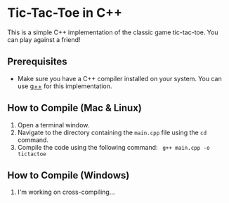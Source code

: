 # Tic-Tac-Toe in C++ 

This is a simple C++ implementation of the classic game tic-tac-toe. You can play against a friend!

## Prerequisites

- Make sure you have a C++ compiler installed on your system. You can use [g++](https://gcc.gnu.org/) for this implementation.

## How to Compile (Mac & Linux)

1. Open a terminal window.
2. Navigate to the directory containing the `main.cpp` file using the `cd` command.
3. Compile the code using the following command:
   ``` g++ main.cpp -o tictactoe```

## How to Compile (Windows)
1. I'm working on cross-compiling...
